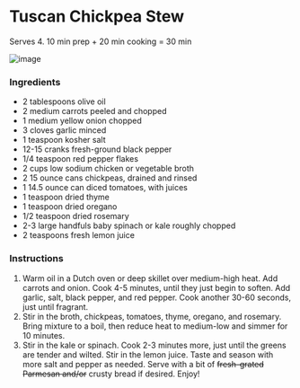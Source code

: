 # Tuscan Chickpea Stew
Serves 4. 10 min prep + 20 min cooking = 30 min

![image](https://user-images.githubusercontent.com/74127176/232936552-d3719960-dde0-4bb3-b724-f94682da254d.png)

### Ingredients
- 2 tablespoons olive oil
- 2 medium carrots peeled and chopped
- 1 medium yellow onion chopped
- 3 cloves garlic minced
- 1 teaspoon kosher salt
- 12-15 cranks fresh-ground black pepper
- 1/4 teaspoon red pepper flakes
- 2 cups low sodium chicken or vegetable broth
- 2 15 ounce cans chickpeas, drained and rinsed
- 1 14.5 ounce can diced tomatoes, with juices
- 1 teaspoon dried thyme
- 1 teaspoon dried oregano
- 1/2 teaspoon dried rosemary
- 2-3 large handfuls baby spinach or kale roughly chopped
- 2 teaspoons fresh lemon juice

### Instructions
1. Warm oil in a Dutch oven or deep skillet over medium-high heat. Add carrots and onion. Cook 4-5 minutes, until they just begin to soften. Add garlic, salt, black pepper, and red pepper. Cook another 30-60 seconds, just until fragrant.
2. Stir in the broth, chickpeas, tomatoes, thyme, oregano, and rosemary. Bring mixture to a boil, then reduce heat to medium-low and simmer for 10 minutes.
3. Stir in the kale or spinach. Cook 2-3 minutes more, just until the greens are tender and wilted. Stir in the lemon juice. Taste and season with more salt and pepper as needed. Serve with a bit of ~~fresh-grated Parmesan and/or~~ crusty bread if desired. Enjoy!
